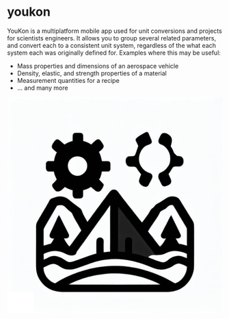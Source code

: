 # youkon
YouKon is a multiplatform mobile app used for unit conversions and projects for scientists engineers.
It allows you to group several related parameters, and convert each to a consistent unit system, regardless of the what each system each was originally defined for.
Examples where this may be useful:
- Mass properties and dimensions of an aerospace vehicle
- Density, elastic, and strength properties of a material
- Measurement quantities for a recipe
- ... and many more

![App Icon](assets/icon.png)
